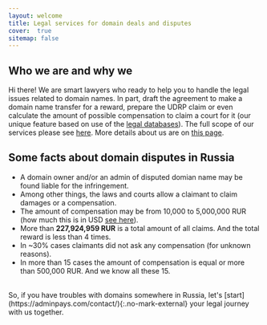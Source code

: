 ```yaml
---
layout: welcome
title: Legal services for domain deals and disputes
cover:  true
sitemap: false
---
```


## Who we are and why we 

Hi there! We are smart lawyers who ready to help you to handle the legal issues related to domain names. In part, draft the agreement to make a domain name transfer for a reward, prepare the UDRP claim or even calculate the amount of possible compensation to claim a court for it (our unique feature based on use of the [legal databases][Legal Databases and Data Analytics]). The full scope of our services please see [here][hr]. More details about us are on [this page].

## Some facts about domain disputes in Russia

* A domain owner and/or an admin of disputed domian name may be found liable for the infringement.
* Among other things, the laws and courts allow a claimant to claim damages or a compensation.
* The amount of compensation may be from 10,000 to 5,000,000 RUR (how much this is in USD [see here](https://www.xe.com/currencyconverter/convert/?Amount=1&From=RUB&To=USD)).
* More than **227,924,959 RUR** is a total amount of all claims. And the total reward is less than 4 times.
* In ~30% cases claimants did not ask any compensation (for unknown reasons).
* In more than 15 cases the amount of compensation is equal or more than 500,000 RUR. And we know all these 15.

<br/>
So, if you have troubles with domains somewhere in Russia, let's [start](https://adminpays.com/contact/){:.no-mark-external} your legal journey with us together.

[hr]: ../projects
[Legal Databases and Data Analytics]: ../projects/databases
[this page]: ../about
